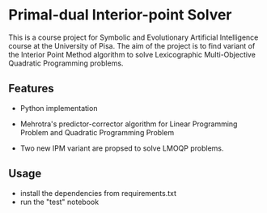 # Primal-dual Interior-point Solver

This is a course project for Symbolic and Evolutionary Artificial Intelligence course at the University of Pisa. The aim of the project is to find variant of the Interior Point Method algorithm to solve Lexicographic Multi-Objective Quadratic Programming problems.

## Features

- Python implementation

- Mehrotra's predictor-corrector algorithm for Linear Programming Problem and Quadratic Programming Problem

- Two new IPM variant are propsed to solve LMOQP problems.

## Usage

- install the dependencies from requirements.txt
- run the "test" notebook
